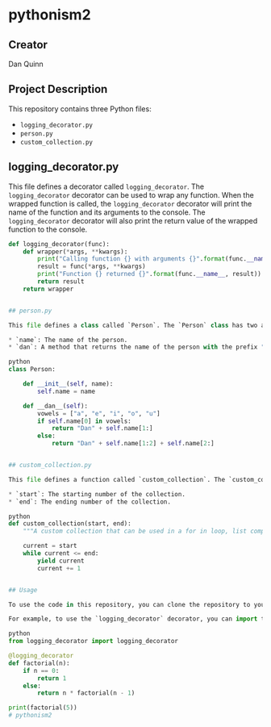 # pythonism2

## Creator

Dan Quinn

## Project Description

This repository contains three Python files:

* `logging_decorator.py`
* `person.py`
* `custom_collection.py`

## logging_decorator.py

This file defines a decorator called `logging_decorator`. The `logging_decorator` decorator can be used to wrap any function. When the wrapped function is called, the `logging_decorator` decorator will print the name of the function and its arguments to the console. The `logging_decorator` decorator will also print the return value of the wrapped function to the console.

```python
def logging_decorator(func):
    def wrapper(*args, **kwargs):
        print("Calling function {} with arguments {}".format(func.__name__, args))
        result = func(*args, **kwargs)
        print("Function {} returned {}".format(func.__name__, result))
        return result
    return wrapper


## person.py

This file defines a class called `Person`. The `Person` class has two attributes:

* `name`: The name of the person.
* `dan`: A method that returns the name of the person with the prefix "Dan" added to it, unless the name starts with a vowel.

python
class Person:

    def __init__(self, name):
        self.name = name

    def __dan__(self):
        vowels = ["a", "e", "i", "o", "u"]
        if self.name[0] in vowels:
            return "Dan" + self.name[1:]
        else:
            return "Dan" + self.name[1:2] + self.name[2:]


## custom_collection.py

This file defines a function called `custom_collection`. The `custom_collection` function returns a custom collection that can be used in a for in loop, list comprehension, and converted to a list. The `custom_collection` function takes two arguments:

* `start`: The starting number of the collection.
* `end`: The ending number of the collection.

python
def custom_collection(start, end):
    """A custom collection that can be used in a for in loop, list comprehension, and converted to a list."""

    current = start
    while current <= end:
        yield current
        current += 1


## Usage

To use the code in this repository, you can clone the repository to your local machine and then import the modules into your Python code.

For example, to use the `logging_decorator` decorator, you can import the `logging_decorator` module and then use the `logging_decorator` decorator to wrap any function.

python
from logging_decorator import logging_decorator

@logging_decorator
def factorial(n):
    if n == 0:
        return 1
    else:
        return n * factorial(n - 1)

print(factorial(5))
# pythonism2

